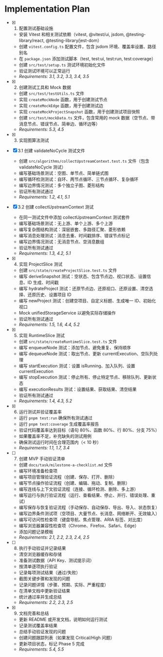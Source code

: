 # Implementation Plan

- [x] 1. 配置测试基础设施
  - 安装 Vitest 和相关测试依赖（vitest, @vitest/ui, jsdom, @testing-library/react, @testing-library/jest-dom）
  - 创建 `vitest.config.ts` 配置文件，包含 jsdom 环境、覆盖率设置、路径别名
  - 在 `package.json` 添加测试脚本（test, test:ui, test:run, test:coverage）
  - 创建 `src/test/setup.ts` 测试环境初始化文件
  - 验证测试环境可以正常运行
  - _Requirements: 3.1, 3.2, 3.3, 3.4, 3.5_

- [x] 2. 创建测试工具和 Mock 数据
  - 创建 `src/test/testUtils.ts` 文件
  - 实现 `createMockNode` 函数，用于创建测试节点
  - 实现 `createMockEdge` 函数，用于创建测试边
  - 实现 `createMockProjectSnapshot` 函数，用于创建测试项目快照
  - 创建 `src/test/mockData.ts` 文件，包含常用的 mock 数据（空节点、带消息节点、错误节点、简单边、循环边等）
  - _Requirements: 5.3, 4.5_

- [x] 3. 实现图算法测试
- [x] 3.1 创建 validateNoCycle 测试文件
  - 创建 `src/algorithms/collectUpstreamContext.test.ts` 文件（包含 validateNoCycle 测试）
  - 编写基础场景测试：空图、单节点、简单链式图
  - 编写循环检测测试：自环、两节点循环、三节点循环、复杂循环
  - 编写边界情况测试：多个独立子图、菱形结构
  - 验证所有测试通过
  - _Requirements: 1.2, 4.1, 5.1_

- [x] 3.2 创建 collectUpstreamContext 测试
  - 在同一测试文件中添加 collectUpstreamContext 测试套件
  - 编写基础场景测试：无上游、单个上游、多个上游
  - 编写复杂图结构测试：深层嵌套、多路径汇聚、菱形依赖
  - 编写消息处理测试：消息去重、时间戳排序、错误节点标记
  - 编写边界情况测试：无消息节点、空消息数组
  - 验证所有测试通过
  - _Requirements: 1.3, 4.2, 5.1_

- [x] 4. 实现 ProjectSlice 测试
  - 创建 `src/state/createProjectSlice.test.ts` 文件
  - 编写 deriveSnapshot 测试：空状态、包含节点边、视口状态、设置信息、ID 生成、时间戳
  - 编写 hydrateProject 测试：还原节点边、还原视口、还原设置、清空选择、还原历史、设置项目 ID
  - 编写 newProject 测试：创建空项目、自定义标题、生成唯一 ID、初始化视口
  - Mock unifiedStorageService 以避免实际存储操作
  - 验证所有测试通过
  - _Requirements: 1.5, 1.6, 4.4, 5.2_


- [x] 5. 实现 RuntimeSlice 测试
  - 创建 `src/state/createRuntimeSlice.test.ts` 文件
  - 编写 enqueueNode 测试：添加节点、避免重复、保持顺序
  - 编写 dequeueNode 测试：取出节点、更新 currentExecution、空队列处理
  - 编写 startExecution 测试：设置 isRunning、加入队列、设置 currentExecution
  - 编写 stopExecution 测试：停止所有、停止特定节点、移除队列、更新状态
  - 编写 executionResults 测试：设置结果、获取结果、清空结果
  - 验证所有测试通过
  - _Requirements: 1.4, 4.3, 5.2_

- [x] 6. 运行测试并验证覆盖率
  - 运行 `pnpm test:run` 确保所有测试通过
  - 运行 `pnpm test:coverage` 生成覆盖率报告
  - 验证代码覆盖率达到目标（语句 80%、函数 80%、行 80%、分支 75%）
  - 如果覆盖率不足，补充缺失的测试用例
  - 确保测试运行时间在合理范围内（< 10 秒）
  - _Requirements: 1.1, 1.7, 3.4_

- [ ] 7. 创建 MVP 手动验证清单
  - 创建 `docs/task/milestone-a-checklist.md` 文件
  - 编写环境准备检查项
  - 编写项目管理验证流程（创建、保存、打开、删除）
  - 编写节点操作验证流程（创建、编辑、拖动、复制、删除）
  - 编写连线与上下文验证流程（连接、循环检测、删除、多上游）
  - 编写运行与执行验证流程（运行、查看结果、停止、并行、错误处理、重试）
  - 编写保存与恢复验证流程（手动保存、自动保存、导出、导入、状态恢复）
  - 编写边界条件测试项（空项目、大量节点、长消息、网络断开、无效输入）
  - 编写可访问性检查项（键盘导航、焦点管理、ARIA 标签、对比度）
  - 编写浏览器兼容性检查项（Chrome、Firefox、Safari、Edge）
  - 添加问题记录模板
  - _Requirements: 2.1, 2.2, 2.3, 2.4, 2.5_

- [ ] 8. 执行手动验证并记录结果
  - 清空浏览器缓存和存储
  - 准备测试数据（API Key、测试提示词）
  - 按清单逐项执行验证
  - 记录每项测试结果（通过/失败）
  - 截图关键步骤和发现的问题
  - 记录问题详情（步骤、预期、实际、严重程度）
  - 在清单文档中更新验证结果
  - 统计通过率并生成总结
  - _Requirements: 2.2, 2.3, 2.5_

- [x] 9. 文档完善和总结
  - 更新 README 或开发文档，说明如何运行测试
  - 记录测试覆盖率结果
  - 总结手动验证发现的问题
  - 创建问题跟踪列表（如果发现 Critical/High 问题）
  - 更新项目状态，标记 Phase 5 完成
  - _Requirements: 5.4, 5.5_

